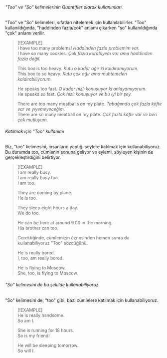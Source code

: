 ###### "Too" ve "So" kelimelerinin Quantifier olarak kullanımları.  
"Too" ve "So" kelimeleri, sıfatları nitelemek için kullanılabilirler. "Too" kullanıldığında, "haddinden fazla/çok" anlamı çıkarken "so" kullanıldığında "çok" anlamı verilir.  

> [!EXAMPLE]  
> I have too many problems! *Haddinden fazla problemim var.*  
> I have so many cookies. *Çok fazla kurabiyem var ama haddinden fazla değil.*  
>  
> This box is too heavy. *Kutu o kadar ağır ki kaldıramıyorum.*  
> This box to so heavy. *Kutu çok ağır ama muhtemelen kaldırabiliyorum.*  
>  
> He speaks too fast. *O kadar hızlı konuşuyor ki anlayamıyorum.*  
> He speaks so fast. *Çok hızlı konuşuyor ve bu iyi bir şey.*  
>  
> There are too many meatballs on my plate. *Tabağımda çok fazla köfte var ve yiyemeyeceğim.*  
> There are so many meatball on my plate. *Çok fazla köfte var ve ben çok mutluyum.*  

###### Katılmak için "Too" kullanımı  
Biz, "too" kelimesini, insanların yaptığı şeylere katılmak için kullanabiliyoruz. Bu durumda too, cümlenin sonuna geliyor ve eylemi, söyleyen kişinin de gerçekleştirdiğini belirtiyor.  

> [!EXAMPLE]  
> I am really busy.  
> I am really busy too.  
> I am too.  
>  
> They are coming by plane.  
> He is too.  
>  
> They sleep eight hours a day.  
> We do too.  
>  
> He can be here at around 9.00 in the morning.  
> His brother can too.  
>  
> Gerektiğinde, cümlemizin öznesinden hemen sonra da kullanabiliyoruz "Too" sözcüğünü.  
>  
> He is really bored.  
> I, too, am really bored.  
>  
> He is flying to Moscow.  
> She, too, is flying to Moscow.  

###### "So" kelimesini de bu şekilde kullanabiliyoruz.  
"So" kelimesini de, "too" gibi, bazı cümlelere katılmak için kullanabiliyoruz.  

> [!EXAMPLE]  
> He is really handsome.  
> So am I.  
>  
> She is running for 18 hours.  
> So is my friend!  
>  
> He will be sleeping tomorrow.  
> So will I.  